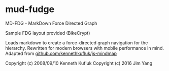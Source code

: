# mud-fudge
MD-FDG - MarkDown Force Directed Graph

Sample FDG layout provided (BikeCrypt)

Loads markdown to create a force-directed graph navigation for the hierarchy. Rewritten for modern browsers with mobile
performance in mind. Adapted from [github.com/kennethkufluk/js-mindmap](https://github.com/kennethkufluk/js-mindmap)

Copyright (c) 2008/09/10 Kenneth Kufluk
Copyright (c) 2016 Jim Yang